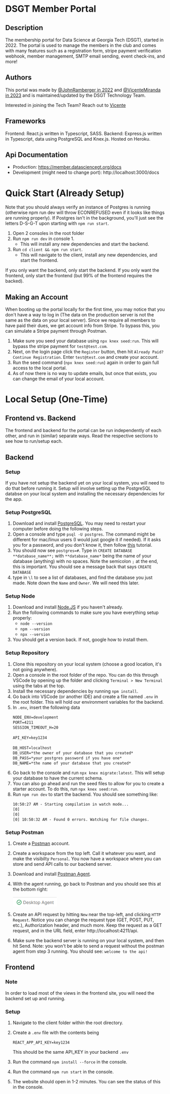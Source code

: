# DSGT Member Portal
## Description
 The membership portal for Data Science at Georgia Tech (DSGT), started in 2022. The portal is used to manage the members in the club and comes with many features such as a registration form, stripe payment verification webhook, member management, SMTP email sending, event check-ins, and more!
## Authors
This portal was made by [@JohnRamberger in 2022](https://github.com/JohnRamberger) and [@VicenteMiranda in 2023](https://github.com/vicente6j) and is maintained/updated by the DSGT Technology Team. 

Interested in joining the Tech Team? Reach out to [Vicente](mailto:vmiranda6@gatech.edu)

## Frameworks
Frontend: React.js written in Typescript, SASS.
Backend: Express.js written in Typescript, data using PostgreSQL and Knex.js.
Hosted on Heroku.

## Api Documentation
- Production: https://member.datasciencegt.org/docs
- Development (might need  to change port): http://localhost:3000/docs

# Quick Start (Already Setup)
Note that you should always verify an instance of Postgres is running (otherwise npm run dev will throw ECONREFUSED even if it looks like things are running properly). If Postgres isn't in the background, you'll just see the letters D-S-G-T upon starting with `npm run start`.
1. Open 2 consoles in the root folder
2. Run `npm run dev` in console 1.
    - This will install any new dependencies and start the backend.
3. Run `cd client && npm run start`.
    - This will navigate to the client, install any new dependencies, and start the frontend.

If you only want the backend, only start the backend. 
If you only want the frontend, only start the frontend (but 99% of the frontend requires the backed).

## Making an Account
When booting up the portal locally for the first time, you may notice that you don't have a way to log in (The data on the production server is not the same as the data on your local server). Since we require all members to have paid their dues, we get account info from Stripe. To bypass this, you can simulate a Stripe payment through Postman. 

1. Make sure you seed your database using `npx knex seed:run`. This will bypass the stripe payment for `test@test.com`.
2. Next, on the login page click the `Register` button, then hit `Already Paid? Continue Registration`. Enter `test@test.com` and create your account.
3. Run the seed command (`npx knex seed:run`) again in order to gain full access to the local portal.
4. As of now there is no way to update emails, but once that exists, you can change the email of your local account.
# Local Setup (One-Time)
## Frontend vs. Backend
The frontend and backend for the portal can be run independently of each other, and run in (similar) separate ways. Read the respective sections to see how to run/setup each.

## Backend
### Setup
If you have not setup the backend yet on your local system, you will need to do that before running it. Setup will involve setting up the PostgreSQL databse on your local system and installing the necessary dependencies for the app.

### Setup PostgreSQL
1. Download and install [PostgreSQL](https://www.postgresql.org/download/). You may need to restart your computer before doing the following steps.
2. Open a console and type `psql -U postgres`. The command might be different for mac/linux users (I would just google it if needed). If it asks you for a password, and you don't know it, then follow [this](https://chartio.com/resources/tutorials/how-to-set-the-default-user-password-in-postgresql/) tutorial.
3. You should now see `postgres=#`. Type in `CREATE DATABASE **database_name**;` with `**database_name*` being the name of your database (anything) with no spaces. Note the semicolon `;` at the end, this is important. You should see a message back that says `CREATE DATABASE`
4. type in `\l` to see a list of databases, and find the database you just made. Note down the `Name` and `Owner`. We will need this later.

### Setup Node
1. Download and install [Node.JS](https://nodejs.org/en/download/) if you haven't already.
2. Run the following commands to make sure you have everything setup properly:
    - `node --version`
    - `npm --version`
    - `npx --version`
3. You should get a version back. If not, google how to install them. 

### Setup Repository
1. Clone this repository on your local system (choose a good location, it's not going anywhere).
2. Open a console in the root folder of the repo. You can do this through VSCode by opening up the folder and clicking `Terminal > New Terminal` using the tabs at the top.
3. Install the necessary dependencies by running `npm install`.
4. Go back into VSCode (or another IDE) and create a file named `.env` in the root folder. This will hold our environment variables for the backend. 
5. In `.env`, insert the following data
    ```
    NODE_ENV=development
    PORT=4211
    SESSION_TIMEOUT_H=20

    API_KEY=key1234

    DB_HOST=localhost
    DB_USER=*the owner of your database that you created*
    DB_PASS=*your postgres password if you have one*
    DB_NAME=*the name of your database that you created*
    ```
6. Go back to the console and run `npx knex migrate:latest`. This will setup your database to have the current schema. 
7. You can also go ahead and run the seed files to allow for you to create a starter account. To do this, run `npx knex seed:run`. 
8. Run `npm run dev` to start the backend. You should see something like:
    ```
    10:50:27 AM - Starting compilation in watch mode...
    [0] 
    [0] 
    [0] 10:50:32 AM - Found 0 errors. Watching for file changes.
    ```

### Setup Postman
1. Create a [Postman](https://postman.com) account.
2. Create a workspace from the top left. Call it whatever you want, and make the visibilty `Personal`. You now have a workspace where you can store and send API calls to our backend server.
3. Download and install [Postman Agent](https://www.postman.com/downloads/postman-agent/).
4. With the agent running, go back to Postman and you should see this at the bottom right:

    ![Should show a check next to Postman Agent](./repo_images/postman_agent.png)

5. Create an API request by hitting `New` near the top-left, and clicking `HTTP Request`. Notice you can change the request type (GET, POST, PUT, etc.), Authorization header, and much more. Keep the request as a GET request, and in the URL field, enter http://localhost:4211/api.
6. Make sure the backend server is running on your local system, and then hit Send. Note: you won't be able to send a request without the postman agent from step 3 running. You should see: `welcome to the api!`


## Frontend
### Note
In order to load most of the views in the frontend site, you will need the backend set up and running.
### Setup
1. Navigate to the client folder within the root directory.
2. Create a `.env` file with the contents being
    ```
    REACT_APP_API_KEY=key1234
    ```

    This should be the same API_KEY in your backend `.env`
3. Run the command `npm install --force` in the console.
4. Run the command `npm run start` in the console.
5. The website should open in 1-2 minutes. You can see the status of this in the console.
